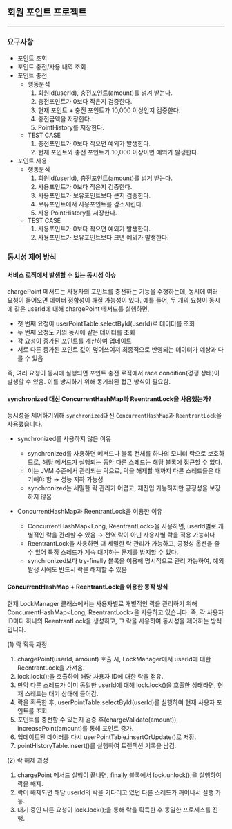 ## 회원 포인트 프로젝트

***

### 요구사항

- 포인트 조회
- 포인트 충전/사용 내역 조회
- 포인트 충전
    - 행동분석
        1. 회원Id(userId), 충전포인트(amount)를 넘겨 받는다.
        2. 충전포인트가 0보다 작은지 검증한다.
        3. 현재 포인트 + 충전 포인트가 10,000 이상인지 검증한다.
        4. 충전금액을 저장한다.
        5. PointHistory를 저장한다.
    - TEST CASE
        1. 충전포인트가 0보다 작으면 예외가 발생한다.
        2. 현재 포인트와 충전 포인트가 10,000 이상이면 예외가 발생한다.
- 포인트 사용
    - 행동분석
        1. 회원Id(userId), 충전포인트(amount)를 넘겨 받는다.
        2. 사용포인트가 0보다 작은지 검증한다.
        3. 사용포인트가 보유포인트보다 큰지 검증한다.
        4. 보유포인트에서 사용포인트를 감소시킨다.
        5. 사용 PointHistory를 저장한다.
    - TEST CASE
        1. 사용포인트가 0보다 작으면 예외가 발생한다.
        2. 사용포인트가 보유포인트보다 크면 예외가 발생한다.

### 동시성 제어 방식

#### 서비스 로직에서 발생할 수 있는 동시성 이슈

chargePoint 메서드는 사용자의 포인트를 충전하는 기능을 수행하는데, 동시에 여러 요청이 들어오면 데이터 정합성이 깨질 가능성이 있다.
예를 들어, 두 개의 요청이 동시에 같은 userId에 대해 chargePoint 메서드를 실행하면,

- 첫 번째 요청이 userPointTable.selectById(userId)로 데이터를 조회
- 두 번째 요청도 거의 동시에 같은 데이터를 조회
- 각 요청이 증가된 포인트를 계산하여 업데이트
- 서로 다른 증가된 포인트 값이 덮어쓰여져 최종적으로 반영되는 데이터가 예상과 다를 수 있음

즉, 여러 요청이 동시에 실행되면 포인트 충전 로직에서 race condition(경쟁 상태)이 발생할 수 있음.
이를 방지하기 위해 동기화된 접근 방식이 필요함.

#### synchronized 대신 ConcurrentHashMap과 ReentrantLock을 사용했는가?

동시성을 제어하기위해 `synchronized`대신 `ConcurrentHashMap`과 `ReentrantLock`을 사용했습니다.

- synchronized를 사용하지 않은 이유
    - synchronized를 사용하면 메서드나 블록 전체를 하나의 모니터 락으로 보호하므로, 해당 메서드가 실행되는 동안 다른 스레드는 해당 블록에 접근할 수 없다.
    - 이는 JVM 수준에서 관리되는 락으로, 락을 해제할 때까지 다른 스레드들은 대기해야 함 → 성능 저하 가능성
    - synchronized는 세밀한 락 관리가 어렵고, 재진입 가능하지만 공정성을 보장하지 않음


- ConcurrentHashMap과 ReentrantLock을 이용한 이유
    - ConcurrentHashMap<Long, ReentrantLock>을 사용하면, userId별로 개별적인 락을 관리할 수 있음 → 전역 락이 아닌 사용자별 락을 적용 가능하다
    - ReentrantLock을 사용하면 더 세밀한 락 관리가 가능하고, 공정성 옵션을 줄 수 있어 특정 스레드가 계속 대기하는 문제를 방지할 수 있다.
    - synchronized보다 try-finally 블록을 이용해 명시적으로 관리 가능하여, 예외 발생 시에도 반드시 락을 해제할 수 있음

#### ConcurrentHashMap + ReentrantLock을 이용한 동작 방식

현재 LockManager 클래스에서는 사용자별로 개별적인 락을 관리하기 위해 ConcurrentHashMap<Long, ReentrantLock>을 사용하고 있습니다.
즉, 각 사용자 ID마다 하나의 ReentrantLock을 생성하고, 그 락을 사용하여 동시성을 제어하는 방식입니다.

(1) 락 획득 과정

1. chargePoint(userId, amount) 호출 시, LockManager에서 userId에 대한 ReentrantLock을 가져옴.
2. lock.lock();을 호출하여 해당 사용자 ID에 대한 락을 점유.
3. 만약 다른 스레드가 이미 동일한 userId에 대해 lock.lock()을 호출한 상태라면, 현재 스레드는 대기 상태에 들어감.
4. 락을 획득한 후, userPointTable.selectById(userId)를 실행하여 현재 사용자 포인트를 조회.
5. 포인트를 충전할 수 있는지 검증 후(chargeValidate(amount)), increasePoint(amount)를 통해 포인트 증가.
6. 업데이트된 데이터를 다시 userPointTable.insertOrUpdate()로 저장.
7. pointHistoryTable.insert()를 실행하여 트랜잭션 기록을 남김.

(2) 락 해제 과정

1. chargePoint 메서드 실행이 끝나면, finally 블록에서 lock.unlock();을 실행하여 락을 해제.
2. 락이 해제되면 해당 userId의 락을 기다리고 있던 다른 스레드가 깨어나서 실행 가능.
3. 대기 중인 다른 요청이 lock.lock();을 통해 락을 획득한 후 동일한 프로세스를 진행.

